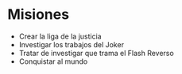 # Misiones

- Crear la liga de la justicia
- Investigar los trabajos del Joker
- Tratar de investigar que trama el Flash Reverso
- Conquistar al mundo
